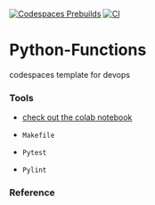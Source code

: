 [![Codespaces Prebuilds](https://github.com/supiwmi/github-template/actions/workflows/codespaces/create_codespaces_prebuilds/badge.svg)](https://github.com/supiwmi/github-template/actions/workflows/codespaces/create_codespaces_prebuilds)
[![CI](https://github.com/supiwmi/github-template/actions/workflows/cicd.yml/badge.svg)](https://github.com/supiwmi/github-template/actions/workflows/cicd.yml)

# Python-Functions
codespaces template for devops

### Tools
* [check out the colab notebook](https://colab.research.google.com/)

* `Makefile`

* `Pytest`

* `Pylint`

### Reference
